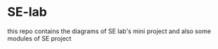 # SE-lab
this repo contains the diagrams of SE lab's mini project and also some modules of SE project
